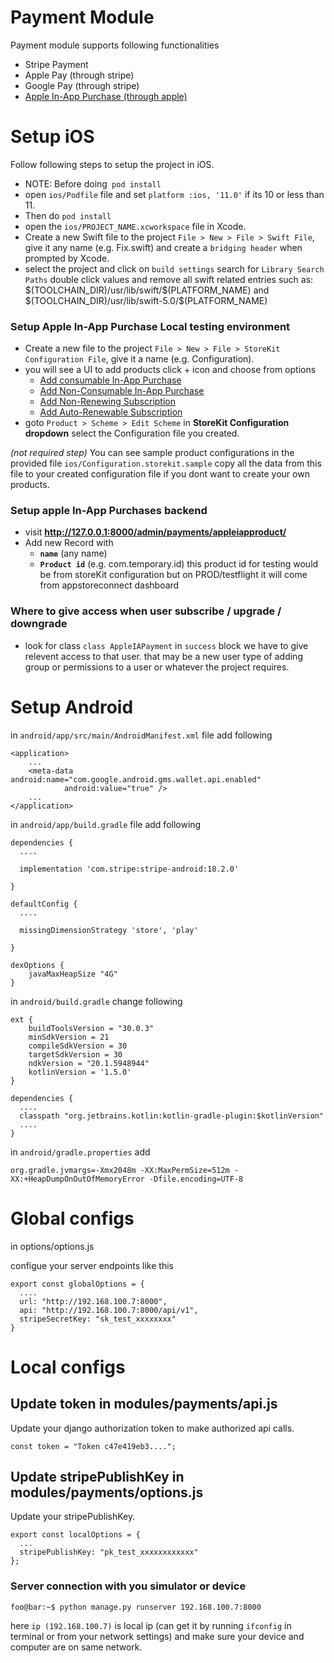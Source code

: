 

# Payment Module 

Payment module supports following functionalities

- Stripe Payment
- Apple Pay (through stripe)
- Google Pay (through stripe)
- [Apple In-App Purchase (through apple)](#headin)

# Setup iOS
Follow following steps to setup the project in iOS.

- NOTE: Before doing` pod install`
- open `ios/Podfile` file and set `platform :ios, '11.0'` if its 10 or less than 11.
- Then do `pod install`
- open the `ios/PROJECT_NAME.xcworkspace` file in Xcode.
- Create a new Swift file to the project `File > New > File > Swift File`, give it any name (e.g. Fix.swift) and create a `bridging header` when prompted by Xcode.
- select the project and click on `build settings` search for `Library Search Paths` double click values and remove all swift related entries such as: \$(TOOLCHAIN_DIR)/usr/lib/swift/\$(PLATFORM_NAME) and \$(TOOLCHAIN_DIR)/usr/lib/swift-5.0/\$(PLATFORM_NAME)


### **Setup Apple In-App Purchase Local testing environment**

- Create a new file to the project `File > New > File > StoreKit Configuration File`, give it a name (e.g. Configuration).
- you will see a UI to add products click + icon and choose from options
  - [Add consumable In-App Purchase](https://developer.apple.com/in-app-purchase/#:~:text=Offer%20extra%20content%20and%20features,directly%20on%20the%20App%20Store.)
  - [Add Non-Consumable In-App Purchase](https://developer.apple.com/in-app-purchase/#:~:text=Offer%20extra%20content%20and%20features,directly%20on%20the%20App%20Store.)
  - [Add Non-Renewing Subscription](https://developer.apple.com/in-app-purchase/#:~:text=Offer%20extra%20content%20and%20features,directly%20on%20the%20App%20Store.)
  - [Add Auto-Renewable Subscription](https://developer.apple.com/in-app-purchase/#:~:text=Offer%20extra%20content%20and%20features,directly%20on%20the%20App%20Store.)
- goto `Product > Scheme > Edit Scheme` in **StoreKit Configuration dropdown** select the Configuration file you created.

*(not required step)* You can see sample product configurations in the provided file `ios/Configuration.storekit.sample` copy all the data from this file to your created configuration file if you dont want to create your own products.
   
### **Setup apple In-App Purchases backend<a name="headin"></a>**
- visit **http://127.0.0.1:8000/admin/payments/appleiapproduct/**
- Add new Record with 
  - **`name`** (any name)
  - **`Product id`** (e.g. com.temporary.id) this product id for testing would be from storeKit configuration but on PROD/testflight it will come from appstoreconnect dashboard

### Where to give access when user subscribe / upgrade / downgrade
- look for class `class AppleIAPayment` in `success` block we have to give relevent access to that user. that may be a new user type of adding group or permissions to a user or whatever the project requires.



# Setup Android


in `android/app/src/main/AndroidManifest.xml` file add following
```
<application> 
    ...
    <meta-data android:name="com.google.android.gms.wallet.api.enabled"
            android:value="true" />
    ...
</application>
```

in `android/app/build.gradle` file add following
```
dependencies {
  ....

  implementation 'com.stripe:stripe-android:18.2.0'

}

defaultConfig {
  ....

  missingDimensionStrategy 'store', 'play'

}

dexOptions {
    javaMaxHeapSize "4G"
}
```
in `android/build.gradle` change following
```
ext {
    buildToolsVersion = "30.0.3"
    minSdkVersion = 21
    compileSdkVersion = 30
    targetSdkVersion = 30
    ndkVersion = "20.1.5948944"
    kotlinVersion = '1.5.0'
}

dependencies {
  ....
  classpath "org.jetbrains.kotlin:kotlin-gradle-plugin:$kotlinVersion"
  ....
}

```

in `android/gradle.properties` add
```
org.gradle.jvmargs=-Xmx2048m -XX:MaxPermSize=512m -XX:+HeapDumpOnOutOfMemoryError -Dfile.encoding=UTF-8

```




# Global configs
in options/options.js

configue your server endpoints like this
```
export const globalOptions = {
  ....
  url: "http://192.168.100.7:8000",
  api: "http://192.168.100.7:8000/api/v1",
  stripeSecretKey: "sk_test_xxxxxxxx"
}
```

# Local configs

## Update token in modules/payments/api.js
Update your django authorization token to make authorized api calls.
```
const token = "Token c47e419eb3....";
```

## Update stripePublishKey in modules/payments/options.js
Update your stripePublishKey.
```
export const localOptions = {
  ...
  stripePublishKey: "pk_test_xxxxxxxxxxxx"
};
```

### Server connection with you simulator or device

```console
foo@bar:~$ python manage.py runserver 192.168.100.7:8000
```
here `ip (192.168.100.7)` is local ip (can get it by running `ifconfig` in terminal or from your network settings)
and make sure your device and computer are on same network.